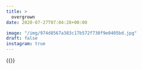 ```yaml
---
title: >
  overgrown
date: 2020-07-27T07:04:28+00:00

image: "/img/974d8567a383c17b572f730f9e0405bd.jpg"
draft: false
instagram: true
---
```


{{<photo src="/img/974d8567a383c17b572f730f9e0405bd.jpg">}}

